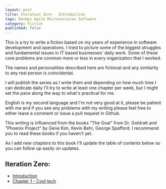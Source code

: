 ```yaml
---
layout: post
title: Iteration Zero - Introduction
tags: DevOps Agile Microservices Software
category: Fiction
published: false
---
```


This is a try to write a fiction based on my years of experience in software development and operations. I tried to picture some of the biggest struggles and fundamental issues in IT based businesses' daily work. Some of these core problems are common more or less in every organization that I worked.

The names and personalities described here are fictional and any similarity to any real person is coincidental.

I will publish the series as I write them and depending on how much time I can dedicate daily I'll try to write at least one chapter per week, but I might set the pace along the way to what's practical for me.

English is my second language and I'm not very good at it, please be patient with me and if you see any problems with my writing please feel free to either leave a comment or issue a pull request in Github.

This writing is influenced from the books "The Goal" from Dr. Goldratt and "Phoenix Project" by Gene Kim, Kevin Behr, George Spafford. I recommend you to read these books if you haven't yet.

As I add new chapters to this book I'll update the table of contents below so you can follow up easily on updates.

Iteration Zero:
---------------

* [Introduction](/iteration-zero-part-01-introduction)
* [Chapter 1 - Cool tech](/iteration-zero-part-02)
